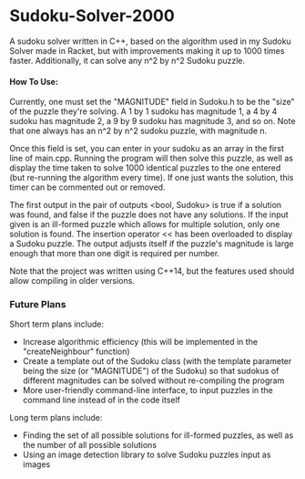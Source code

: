# Sudoku-Solver-2000 #

A sudoku solver written in C++, based on the algorithm used in my Sudoku Solver made in Racket, but with improvements making it up to 1000 times faster. Additionally, it can solve any n^2 by n^2 Sudoku puzzle.

#### How To Use: ####
Currently, one must set the "MAGNITUDE" field in Sudoku.h to be the "size" of the puzzle they're solving. A 1 by 1 sudoku has magnitude 1, a 4 by 4 sudoku has magnitude 2, a 9 by 9 sudoku has magnitude 3, and so on. Note that one always has an n^2 by n^2 sudoku puzzle, with magnitude n. 

Once this field is set, you can enter in your sudoku as an array in the first line of main.cpp. Running the program will then solve this puzzle, as well as display the time taken to solve 1000 identical puzzles to the one entered (but re-running the algorithm every time). If one just wants the solution, this timer can be commented out or removed. 

The first output in the pair of outputs <bool, Sudoku> is true if a solution was found, and false if the puzzle does not have any solutions. If the input given is an ill-formed puzzle which allows for multiple solution, only one solution is found. The insertion operator << has been overloaded to display a Sudoku puzzle. The output adjusts itself if the puzzle's magnitude is large enough that more than one digit is required per number. 

Note that the project was written using C++14, but the features used should allow compiling in older versions.

### Future Plans ###

Short term plans include:
- Increase algorithmic efficiency (this will be implemented in the "createNeighbour" function)
- Create a template out of the Sudoku class (with the template parameter being the size (or "MAGNITUDE") of the Sudoku) so that sudokus of different magnitudes can be solved without re-compiling the program
- More user-friendly command-line interface, to input puzzles in the command line instead of in the code itself

Long term plans include:
- Finding the set of all possible solutions for ill-formed puzzles, as well as the number of all possible solutions
- Using an image detection library to solve Sudoku puzzles input as images

